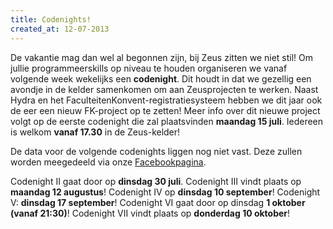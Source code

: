 ```yaml
---
title: Codenights!
created_at: 12-07-2013
---
```


De vakantie mag dan wel al begonnen zijn, bij Zeus zitten we niet stil! Om jullie programmeerskills op niveau te houden organiseren we vanaf volgende week wekelijks een **codenight**. Dit houdt in dat we gezellig een avondje in de kelder samenkomen om aan Zeusprojecten te werken. Naast Hydra en het FaculteitenKonvent-registratiesysteem hebben we dit jaar ook de eer een nieuw FK-project op te zetten! Meer info over dit nieuwe project volgt op de eerste codenight die zal plaatsvinden **maandag 15 juli**. Iedereen is welkom **vanaf 17.30** in de Zeus-kelder!

De data voor de volgende codenights liggen nog niet vast. Deze zullen worden meegedeeld via onze [Facebookpagina](https://www.facebook.com/zeus.wpi "Facebookpagina").

Codenight II gaat door op **dinsdag 30 juli**. Codenight III vindt plaats op **maandag 12 augustus**! Codenight IV op **dinsdag 10 september**! Codenight V: **dinsdag 17 september**! Codenight VI gaat door op dinsdag **1 oktober (vanaf 21:30)**! Codenight VII vindt plaats op **donderdag 10 oktober**!
